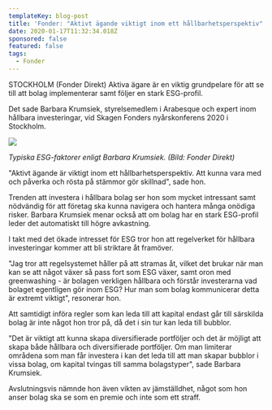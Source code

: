 ```yaml
---
templateKey: blog-post
title: 'Fonder: "Aktivt ägande viktigt inom ett hållbarhetsperspektiv"'
date: 2020-01-17T11:32:34.018Z
sponsored: false
featured: false
tags:
  - Fonder
---
```

STOCKHOLM (Fonder Direkt) Aktiva ägare är en viktig grundpelare för att se till att bolag implementerar samt följer en stark ESG-profil.

Det sade Barbara Krumsiek, styrelsemedlem i Arabesque och expert inom hållbara investeringar, vid Skagen Fonders nyårskonferens 2020 i Stockholm.

![](/img/skagen.jpg)

*Typiska ESG-faktorer enligt Barbara Krumsiek. (Bild: Fonder Direkt)*

"Aktivt ägande är viktigt inom ett hållbarhetsperspektiv. Att kunna vara med och påverka och rösta på stämmor gör skillnad", sade hon.

Trenden att investera i hållbara bolag ser hon som mycket intressant samt nödvändig för att företag ska kunna navigera och hantera många onödiga risker. Barbara Krumsiek menar också att om bolag har en stark ESG-profil leder det automatiskt till högre avkastning.

I takt med det ökade intresset för ESG tror hon att regelverket för hållbara investeringar kommer att bli striktare åt framöver.

"Jag tror att regelsystemet håller på att stramas åt, vilket det brukar när man kan se att något växer så pass fort som ESG växer, samt oron med greenwashing - är bolagen verkligen hållbara och förstår investerarna vad bolaget egentligen gör inom ESG? Hur man som bolag kommunicerar detta är extremt viktigt", resonerar hon.

Att samtidigt införa regler som kan leda till att kapital endast går till särskilda bolag är inte något hon tror på, då det i sin tur kan leda till bubblor.

"Det är viktigt att kunna skapa diversifierade portföljer och det är möjligt att skapa både hållbara och diversifierade portföljer. Om man limiterar områdena som man får investera i kan det leda till att man skapar bubblor i vissa bolag, om kapital tvingas till samma bolagstyper", sade Barbara Krumsiek.

Avslutningsvis nämnde hon även vikten av jämställdhet, något som hon anser bolag ska se som en premie och inte som ett straff.
